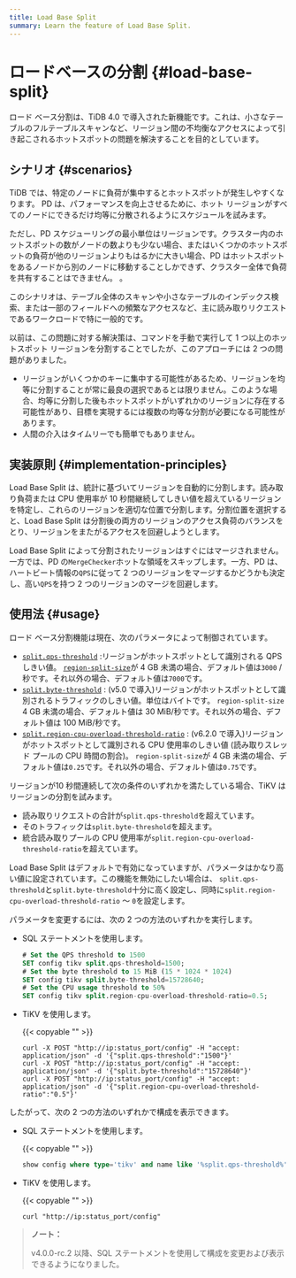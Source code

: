 ```yaml
---
title: Load Base Split
summary: Learn the feature of Load Base Split.
---
```


# ロードベースの分割 {#load-base-split}

ロード ベース分割は、TiDB 4.0 で導入された新機能です。これは、小さなテーブルのフルテーブルスキャンなど、リージョン間の不均衡なアクセスによって引き起こされるホットスポットの問題を解決することを目的としています。

## シナリオ {#scenarios}

TiDB では、特定のノードに負荷が集中するとホットスポットが発生しやすくなります。 PD は、パフォーマンスを向上させるために、ホット リージョンがすべてのノードにできるだけ均等に分散されるようにスケジュールを試みます。

ただし、PD スケジューリングの最小単位はリージョンです。クラスター内のホットスポットの数がノードの数よりも少ない場合、またはいくつかのホットスポットの負荷が他のリージョンよりもはるかに大きい場合、PD はホットスポットをあるノードから別のノードに移動することしかできず、クラスター全体で負荷を共有することはできません。 。

このシナリオは、テーブル全体のスキャンや小さなテーブルのインデックス検索、または一部のフィールドへの頻繁なアクセスなど、主に読み取りリクエストであるワークロードで特に一般的です。

以前は、この問題に対する解決策は、コマンドを手動で実行して 1 つ以上のホットスポット リージョンを分割することでしたが、このアプローチには 2 つの問題がありました。

-   リージョンがいくつかのキーに集中する可能性があるため、リージョンを均等に分割することが常に最良の選択であるとは限りません。このような場合、均等に分割した後もホットスポットがいずれかのリージョンに存在する可能性があり、目標を実現するには複数の均等な分割が必要になる可能性があります。
-   人間の介入はタイムリーでも簡単でもありません。

## 実装原則 {#implementation-principles}

Load Base Split は、統計に基づいてリージョンを自動的に分割します。読み取り負荷または CPU 使用率が 10 秒間継続してしきい値を超えているリージョンを特定し、これらのリージョンを適切な位置で分割します。分割位置を選択すると、Load Base Split は分割後の両方のリージョンのアクセス負荷のバランスをとり、リージョンをまたがるアクセスを回避しようとします。

Load Base Split によって分割されたリージョンはすぐにはマージされません。一方では、PD の`MergeChecker`ホットな領域をスキップします。一方、PD は、ハートビート情報の`QPS`に従って 2 つのリージョンをマージするかどうかも決定し、高い`QPS`を持つ 2 つのリージョンのマージを回避します。

## 使用法 {#usage}

ロード ベース分割機能は現在、次のパラメータによって制御されています。

-   [<a href="/tikv-configuration-file.md#qps-threshold">`split.qps-threshold`</a>](/tikv-configuration-file.md#qps-threshold) :リージョンがホットスポットとして識別される QPS しきい値。 [<a href="/tikv-configuration-file.md#region-split-size">`region-split-size`</a>](/tikv-configuration-file.md#region-split-size)が 4 GB 未満の場合、デフォルト値は`3000` /秒です。それ以外の場合、デフォルト値は`7000`です。
-   [<a href="/tikv-configuration-file.md#byte-threshold-new-in-v50">`split.byte-threshold`</a>](/tikv-configuration-file.md#byte-threshold-new-in-v50) : (v5.0 で導入)リージョンがホットスポットとして識別されるトラフィックのしきい値。単位はバイトです。 `region-split-size` 4 GB 未満の場合、デフォルト値は 30 MiB/秒です。それ以外の場合、デフォルト値は 100 MiB/秒です。
-   [<a href="/tikv-configuration-file.md#region-cpu-overload-threshold-ratio-new-in-v620">`split.region-cpu-overload-threshold-ratio`</a>](/tikv-configuration-file.md#region-cpu-overload-threshold-ratio-new-in-v620) : (v6.2.0 で導入)リージョンがホットスポットとして識別される CPU 使用率のしきい値 (読み取りスレッド プールの CPU 時間の割合)。 `region-split-size`が 4 GB 未満の場合、デフォルト値は`0.25`です。それ以外の場合、デフォルト値は`0.75`です。

リージョンが10 秒間連続して次の条件のいずれかを満たしている場合、TiKV はリージョンの分割を試みます。

-   読み取りリクエストの合計が`split.qps-threshold`を超えています。
-   そのトラフィックは`split.byte-threshold`を超えます。
-   統合読み取りプールの CPU 使用率が`split.region-cpu-overload-threshold-ratio`を超えています。

Load Base Split はデフォルトで有効になっていますが、パラメータはかなり高い値に設定されています。この機能を無効にしたい場合は、 `split.qps-threshold`と`split.byte-threshold`十分に高く設定し、同時に`split.region-cpu-overload-threshold-ratio` ～ `0`を設定します。

パラメータを変更するには、次の 2 つの方法のいずれかを実行します。

-   SQL ステートメントを使用します。

    ```sql
    # Set the QPS threshold to 1500
    SET config tikv split.qps-threshold=1500;
    # Set the byte threshold to 15 MiB (15 * 1024 * 1024)
    SET config tikv split.byte-threshold=15728640;
    # Set the CPU usage threshold to 50%
    SET config tikv split.region-cpu-overload-threshold-ratio=0.5;
    ```

-   TiKV を使用します。

    {{< copyable "" >}}

    ```shell
    curl -X POST "http://ip:status_port/config" -H "accept: application/json" -d '{"split.qps-threshold":"1500"}'
    curl -X POST "http://ip:status_port/config" -H "accept: application/json" -d '{"split.byte-threshold":"15728640"}'
    curl -X POST "http://ip:status_port/config" -H "accept: application/json" -d '{"split.region-cpu-overload-threshold-ratio":"0.5"}'
    ```

したがって、次の 2 つの方法のいずれかで構成を表示できます。

-   SQL ステートメントを使用します。

    {{< copyable "" >}}

    ```sql
    show config where type='tikv' and name like '%split.qps-threshold%';
    ```

-   TiKV を使用します。

    {{< copyable "" >}}

    ```shell
    curl "http://ip:status_port/config"
    ```

> **ノート：**
>
> v4.0.0-rc.2 以降、SQL ステートメントを使用して構成を変更および表示できるようになりました。
